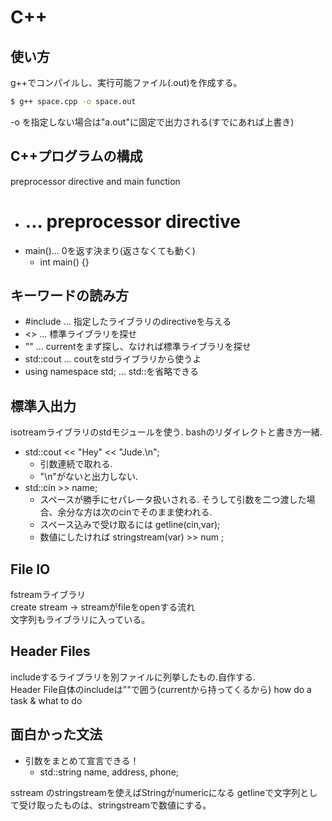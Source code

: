 # C++

## 使い方
g++でコンパイルし、実行可能ファイル(.out)を作成する。  

```bash
$ g++ space.cpp -o space.out  
```

-o を指定しない場合は"a.out"に固定で出力される(すでにあれば上書き)


## C++プログラムの構成

preprocessor directive and main function
* # ... preprocessor directive
* main()... 0を返す決まり(返さなくても動く)  
  - int main() {}


## キーワードの読み方

* #include ... 指定したライブラリのdirectiveを与える  
* <> ... 標準ライブラリを探せ  
* "" ... currentをまず探し、なければ標準ライブラリを探せ  
* std::cout ... coutをstdライブラリから使うよ  
* using namespace std; ... std::を省略できる  


## 標準入出力

isotreamライブラリのstdモジュールを使う. bashのリダイレクトと書き方一緒.  
* std::cout << "Hey" << "Jude.\n";  
  - 引数連続で取れる.  
  - "\n"がないと出力しない.  
* std::cin >> name;  
  - スペースが勝手にセパレータ扱いされる. そうして引数を二つ渡した場合、余分な方は次のcinでそのまま使われる.  
  - スペース込みで受け取るには getline(cin,var);  
  - 数値にしたければ stringstream(var) >> num  ;

## File IO

fstreamライブラリ  
create stream -> streamがfileをopenする流れ  
文字列もライブラリに入っている。 <string>  


## Header Files

includeするライブラリを別ファイルに列挙したもの.自作する.  
Header File自体のincludeは""で囲う(currentから持ってくるから)
how do a task & what to do


## 面白かった文法
* 引数をまとめて宣言できる！
  - std::string name, address, phone;

sstream のstringstreamを使えばStringがnumericになる
getlineで文字列として受け取ったものは、stringstreamで数値にする。
